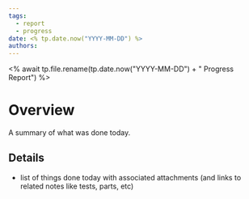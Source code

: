 ```yaml
---
tags:
  - report
  - progress
date: <% tp.date.now("YYYY-MM-DD") %>
authors:
---
```

<% await tp.file.rename(tp.date.now("YYYY-MM-DD") + " Progress Report") %>
# Overview
A summary of what was done today.

## Details
- list of things done today with associated attachments (and links to related notes like tests, parts, etc)